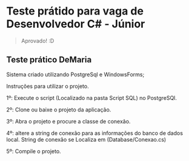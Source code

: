 # Teste prátido para vaga de Desenvolvedor C# - Júnior

> Aprovado! :D

## Teste prático DeMaria

Sistema criado utilizando PostgreSql e WindowsForms;<p>
<p>
Instruções para utilizar o projeto.<p>
1º: Execute o script (Localizado na pasta Script SQL) no PostgreSQl.<p>
2º: Clone ou baixe o projeto da aplicação.<p>
3º: Abra o projeto e procure a classe de conexão.<p>
4º: altere a string de conexão para as informações do banco de dados local. String de conexão se Localiza em (Database/Conexao.cs)<p>
5º: Compile o projeto.<p>
